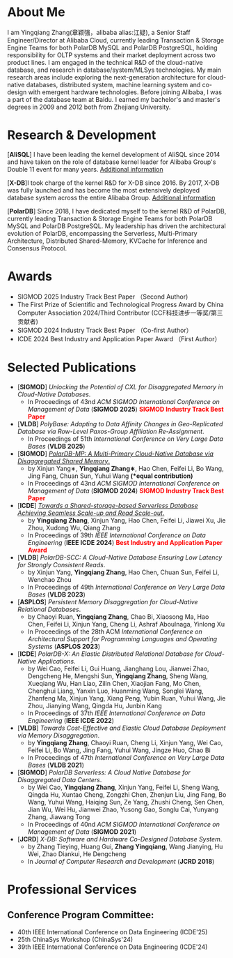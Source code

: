# About Me
I am Yingqiang Zhang(章颖强，alibaba alias:江疑), a Senior Staff Engineer/Director at Alibaba Cloud, currently leading Transaction & Storage Engine Teams for both PolarDB MySQL and PolarDB PostgreSQL, 
holding responsibility for OLTP systems and their market deployment across two product lines. 
I am engaged in the technical R&D of the cloud-native database, and research in database/system/MLSys technologies. 
My main research areas include exploring the next-generation architecture for cloud-native databases, distributed system, machine learning system and co-design with emergent hardware technologies.
Before joining Alibaba, I was a part of the database team at Baidu. I earned my bachelor's and master's degrees in 2009 and 2012 both from Zhejiang University.


# Research & Development
[**AliSQL**] I have been leading the kernel development of AliSQL since 2014 and have taken on the role of database kernel leader for Alibaba Group's Double 11 event for many years. [Additional information](https://www.percona.com/blog/percona-live-featured-talk-with-ying-qiang-zhang-whats-new-in-alisql-alibabas-branch-of-mysql/)

[**X-DB**]I took charge of the kernel R&D for X-DB since 2016. By 2017, X-DB was fully launched and has become the most extensively deployed database system across the entire Alibaba Group. [Additional information](https://mp.weixin.qq.com/s/BCBRewfxCg2i3bDqmHzoLg)

[**PolarDB**] Since 2018, I have dedicated myself to the kernel R&D of PolarDB, currently leading Transaction & Storage Engine Teams for both PolarDB MySQL and PolarDB PostgreSQL. My leadership has driven the architectural evolution of PolarDB, encompassing the Serverless, Multi-Primary Architecture, Distributed Shared-Memory, KVCache for Inference and Consensus Protocol.

#  Awards
- SIGMOD 2025 Industry Track Best Paper （Second Author)
- The First Prize of Scientific and Technological Progress Award by China Computer Association 2024/Third Contributor (CCF科技进步一等奖/第三贡献者)
- SIGMOD 2024 Industry Track Best Paper （Co-first Author）
- ICDE 2024 Best Industry and Application Paper Award （First Author）


# Selected Publications
- [**SIGMOD**] _Unlocking the Potential of CXL for Disaggregated Memory in Cloud-Native Databases_. 
	- In Proceedings of 43nd _ACM SIGMOD International Conference on Management of Data_ (**SIGMOD 2025**)  **<font color=red>SIGMOD Industry Track Best Paper</font>**
- [**VLDB**] _PolyBase: Adapting to Data Affinity Changes in Geo-Replicated Database via Row-Level Paxos-Group Affiliation Re-Assignment_. 
	- In Proceedings of 51th _International Conference on Very Large Data Bases_ (**VLDB 2025**)
- [**SIGMOD**] [_PolarDB-MP: A Multi-Primary Cloud-Native Database via Disaggregated Shared Memory_.](https://zhangyingqiang.com/paper/PolarDB_Multi_Primary.pdf) 
	- by Xinjun Yang∗, **Yingqiang Zhang∗**, Hao Chen, Feifei Li,  Bo Wang, Jing Fang, Chuan Sun, Yuhui Wang **(\*equal contribution)**
	- In Proceedings of 43nd _ACM SIGMOD International Conference on Management of Data_ (**SIGMOD 2024**)  **<font color=red>SIGMOD Industry Track Best Paper</font>**
- [**ICDE**] [_Towards a Shared-storage-based Serverless Database Achieving Seamless Scale-up and Read Scale-out_.](https://zhangyingqiang.com/paper/PolarDB_Serverless_shared_storage.pdf)
	- by **Yingqiang Zhang**, Xinjun Yang, Hao Chen, Feifei Li, Jiawei Xu, Jie Zhou, Xudong Wu, Qiang Zhang
	- In Proceedings of 39th _IEEE International Conference on Data Engineering_ (**IEEE ICDE 2024**)  **<font color=red>Best Industry and Application Paper Award</font>**
- [**VLDB**] _PolarDB-SCC: A Cloud-Native Database Ensuring Low Latency for Strongly Consistent Reads_. 
	- by Xinjun Yang, **Yingqiang Zhang**, Hao Chen, Chuan Sun, Feifei Li, Wenchao Zhou
	- In Proceedings of 49th _International Conference on Very Large Data Bases_ (**VLDB 2023**)
- [**ASPLOS**] _Persistent Memory Disaggregation for Cloud-Native Relational Databases_. 
	- by Chaoyi Ruan, **Yingqiang Zhang**, Chao Bi, Xiaosong Ma, Hao Chen, Feifei Li, Xinjun Yang, Cheng Li, Ashraf Aboulnaga, Yinlong Xu
	- In Proceedings of the 28th ACM _International Conference on Architectural Support for Programming Languages and Operating Systems_ (**ASPLOS 2023**)
- [**ICDE**] _PolarDB-X: An Elastic Distributed Relational Database for Cloud-Native Applications_. 
	- by Wei Cao, Feifei Li, Gui Huang, Jianghang Lou, Jianwei Zhao, Dengcheng He, Mengshi Sun, **Yingqiang Zhang**, Sheng Wang, Xueqiang Wu, Han Liao, Zilin Chen, Xiaojian Fang, Mo Chen, Chenghui Liang, Yanxin Luo, Huanming Wang, Songlei Wang, Zhanfeng Ma, Xinjun Yang, Xiang Peng, Yubin Ruan, Yuhui Wang, Jie Zhou, Jianying Wang, Qingda Hu, Junbin Kang
	- In Proceedings of 37th _IEEE International Conference on Data Engineering_ (**IEEE ICDE 2022**)
- [**VLDB**] _Towards Cost-Effective and Elastic Cloud Database Deployment via Memory Disaggregation_. 
	- by **Yingqiang Zhang**, Chaoyi Ruan, Cheng Li, Xinjun Yang, Wei Cao, Feifei Li, Bo Wang, Jing Fang, Yuhui Wang, Jingze Huo, Chao Bi
	- In Proceedings of 47th _International Conference on Very Large Data Bases_ (**VLDB 2021**)
- [**SIGMOD**] _PolarDB Serverless: A Cloud Native Database for Disaggregated Data Centers_. 
	- by Wei Cao, **Yingqiang Zhang**, Xinjun Yang, Feifei Li, Sheng Wang, Qingda Hu, Xuntao Cheng, Zongzhi Chen, Zhenjun Liu, Jing Fang, Bo Wang, Yuhui Wang, Haiqing Sun, Ze Yang, Zhushi Cheng, Sen Chen, Jian Wu, Wei Hu, Jianwei Zhao, Yusong Gao, Songlu Cai, Yunyang Zhang, Jiawang Tong
	- In Proceedings of 40nd _ACM SIGMOD International Conference on Management of Data_ (**SIGMOD 2021**)
- [**JCRD**] _X-DB: Software and Hardware Co-Designed Database System_. 
	- by Zhang Tieying, Huang Gui, **Zhang Yingqiang**, Wang Jianying, Hu Wei, Zhao Diankui, He Dengcheng
	- In _Journal of Computer Research and Development_ (**JCRD 2018**)

# Professional Services

## Conference Program Committee:
- 40th IEEE International Conference on Data Engineering (ICDE'25)
- 25th ChinaSys Workshop (ChinaSys'24)
- 39th IEEE International Conference on Data Engineering (ICDE'24) 



#

